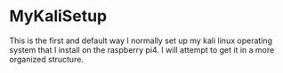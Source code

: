 # MyKaliSetup
This is the first and default way I normally set up my kali linux operating system that I install on the raspberry pi4. I will attempt to get it in a more organized structure.
